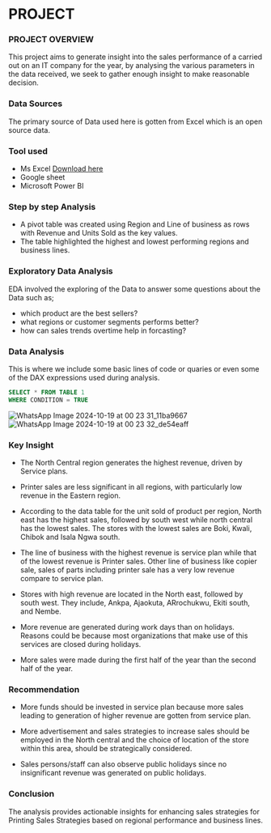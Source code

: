 # PROJECT

### PROJECT OVERVIEW
   This project aims to generate insight into the sales performance of a carried out on an IT company 
 for the year, by analysing the various parameters in the data received, we seek to gather enough insight to make reasonable decision.

 ### Data Sources

 The primary source of Data used here is gotten from Excel which is an open source data.

 ### Tool used
    
   -  Ms Excel [Download here](http://www.microsoft.com)
   -  Google sheet
   -   Microsoft Power BI

### Step by step Analysis

   - A pivot table was created using Region and Line of business as rows with Revenue and Units Sold as the key values.
   - The table highlighted the highest and lowest performing regions and business lines.


### Exploratory Data Analysis

EDA involved the exploring of the Data to answer some questions about the Data such as;

   - which product are the best sellers?
   -  what regions or customer segments performs better?
   -  how can sales trends overtime help in forcasting?

### Data Analysis

This is where we include some basic lines of code or quaries or even some of the DAX expressions used during analysis.

``` SQL
SELECT * FROM TABLE 1
WHERE CONDITION = TRUE
```
![WhatsApp Image 2024-10-19 at 00 23 31_11ba9667](https://github.com/user-attachments/assets/b1756106-c0f8-497c-bb65-f0359409fc50)
![WhatsApp Image 2024-10-19 at 00 23 32_de54eaff](https://github.com/user-attachments/assets/bde2ffc5-4e8d-4e8f-93fc-c5de0db7ed28)

 
 ### Key Insight

   - The North Central region generates the highest revenue, driven by Service plans.
   - Printer sales are less significant in all regions, with particularly low revenue in the Eastern region.
   - According to the data table for the unit sold of product per region, North east has the highest sales, followed by south west while north central has the lowest sales. The stores with the lowest sales are Boki, Kwali, Chibok and Isala Ngwa south.
     
   - The line of business with the highest revenue is service plan while that of the lowest revenue is Printer sales. Other line of business like copier sale, sales of parts including printer sale has a very low revenue compare to service plan.
     
   - Stores with high revenue are located in the North east, followed by south west. They include, Ankpa, Ajaokuta, ARrochukwu, Ekiti south, and Nembe.

   - More revenue are generated during work days than on holidays. Reasons could be because most organizations that make use of this services are closed during holidays.

   - More sales were made during the first half of the year than the second half of the year. 
     
   

 
 ### Recommendation
 
   - More funds should be invested in service plan because more sales leading to generation of higher revenue are gotten from service plan.
   
   - More advertisement and sales strategies to increase sales should be employed in the North central and the choice of location of the store within this area, should be strategically considered.

   - Sales persons/staff can also observe public holidays since no insignificant revenue was generated on public holidays.

### Conclusion

The analysis provides actionable insights for enhancing sales strategies for Printing Sales Strategies based on regional  performance and business lines.
     
   

    
